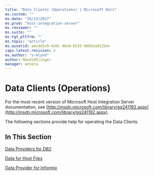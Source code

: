 ```yaml
---
title: "Data Clients (Operations) | Microsoft Docs"
ms.custom: ""
ms.date: "10/13/2017"
ms.prod: "host-integration-server"
ms.reviewer: ""
ms.suite: ""
ms.tgt_pltfrm: ""
ms.topic: "article"
ms.assetid: adcdd3c8-43dc-46c0-b535-96bb3a812b4c
caps.latest.revision: 2
ms.author: "v-mlynd"
author: MandiOhlinger
manager: anneta
---
```

# Data Clients (Operations)
For the most recent version of Microsoft Host Integration Server documentation, see [http://msdn.microsoft.com/library/gg241192.aspx](http://msdn.microsoft.com/library/gg241192.aspx).  
  
 The following sections provide help for operating the Data Clients.  
  
## In This Section  
 [Data Providers for DB2](../core/data-providers-for-db2.md)  
  
 [Data for Host Files](../core/data-for-host-files.md)  
  
 [Data Provider for  Informix](../core/data-provider-for-informix.md)
